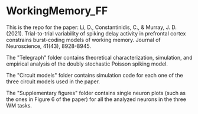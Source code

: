 # WorkingMemory_FF

This is the repo for the paper:
Li, D., Constantinidis, C., & Murray, J. D. (2021). Trial-to-trial variability of spiking delay activity in prefrontal cortex constrains burst-coding models of working memory. Journal of Neuroscience, 41(43), 8928-8945.

The "Telegraph" folder contains theoretical characterization, simulation, and empirical analysis of the doubly stochastic Poisson spiking model.

The "Circuit models" folder contains simulation code for each one of the three circuit models used in the paper.

The "Supplementary figures" folder contains single neuron plots (such as the ones in Figure 6 of the paper) for all the analyzed neurons in the three WM tasks.
